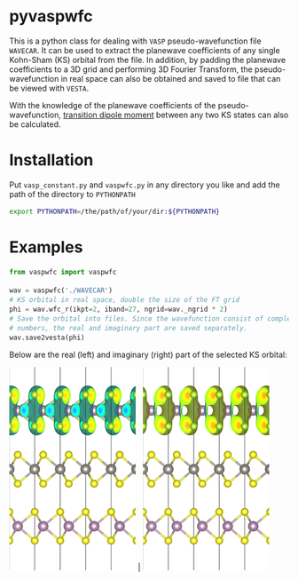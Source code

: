 # pyvaspwfc

This is a python class for dealing with `VASP` pseudo-wavefunction file `WAVECAR`.
It can be used to extract the planewave coefficients of any single Kohn-Sham (KS)
orbital from the file.  In addition, by padding the planewave coefficients to a
3D grid and performing 3D Fourier Transform, the pseudo-wavefunction in real
space can also be obtained and saved to file that can be viewed with `VESTA`. 

With the knowledge of the planewave coefficients of the
pseudo-wavefunction,
[transition dipole moment](https://en.wikipedia.org/wiki/Transition_dipole_moment) between
any two KS states can also be calculated.

# Installation

Put `vasp_constant.py` and `vaspwfc.py` in any directory you like and add the
path of the directory to `PYTHONPATH`

```bash
export PYTHONPATH=/the/path/of/your/dir:${PYTHONPATH}
```

# Examples

```python
from vaspwfc import vaspwfc

wav = vaspwfc('./WAVECAR')
# KS orbital in real space, double the size of the FT grid
phi = wav.wfc_r(ikpt=2, iband=27, ngrid=wav._ngrid * 2)
# Save the orbital into files. Since the wavefunction consist of complex
# numbers, the real and imaginary part are saved separately.
wav.save2vesta(phi)
```

Below are the real (left) and imaginary (right) part of the selected KS orbital:

![real part](./examples/r_resize.png) | 
![imaginary part](./examples/i_resize.png)
